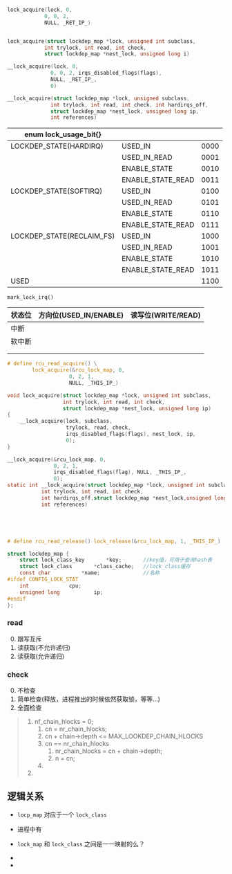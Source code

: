 ```c

lock_acquire(lock, 0,
            0, 0, 2,
            NULL, _RET_IP_)


lock_acquire(struct lockdep_map *lock, unsigned int subclass,
            int trylock, int read, int check,
            struct lockdep_map *nest_lock, unsigned long i)

__lock_acquire(lock, 0,
              0, 0, 2, irqs_disabled_flags(flags),
              NULL, _RET_IP_,
              0)

__lock_acquire(struct lockdep_map *lock, unsigned subclass,
              int trylock, int read, int check, int hardirqs_off,
              struct lockdep_map *nest_lock, unsigned long ip,
              int references)
```



| enum lock_usage_bit{}     |                   |      |
| ------------------------- | ----------------- | ---- |
| LOCKDEP_STATE(HARDIRQ)    | USED_IN           | 0000 |
|                           | USED_IN_READ      | 0001 |
|                           | ENABLE_STATE      | 0010 |
|                           | ENABLE_STATE_READ | 0011 |
| LOCKDEP_STATE(SOFTIRQ)    | USED_IN           | 0100 |
|                           | USED_IN_READ      | 0101 |
|                           | ENABLE_STATE      | 0110 |
|                           | ENABLE_STATE_READ | 0111 |
| LOCKDEP_STATE(RECLAIM_FS) | USED_IN           | 1000 |
|                           | USED_IN_READ      | 1001 |
|                           | ENABLE_STATE      | 1010 |
|                           | ENABLE_STATE_READ | 1011 |
| USED                      |                   | 1100 |



`mark_lock_irq()` 





| 状态位 | 方向位(USED_IN/ENABLE) | 读写位(WRITE/READ) |
| ------ | ---------------------- | ------------------ |
| 中断   |                        |                    |
| 软中断 |                        |                    |
|        |                        |                    |
|        |                        |                    |





```c
# define rcu_read_acquire() \
		lock_acquire(&rcu_lock_map, 0,
					0, 2, 1,
					NULL, _THIS_IP_)

void lock_acquire(struct lockdep_map *lock, unsigned int subclass,
                  int trylock, int read, int check,
                  struct lockdep_map *nest_lock, unsigned long ip)
{
	__lock_acquire(lock, subclass,
                   trylock, read, check,
                   irqs_disabled_flags(flags), nest_lock, ip,
                   0);
}

__lock_acquire(&rcu_lock_map, 0,
               0, 2, 1,
               irqs_disabled_flags(flag), NULL, _THIS_IP_,
               0);
static int __lock_acquire(struct lockdep_map *lock, unsigned int subclass,
		   int trylock, int read, int check,
           int hardirqs_off,struct lockdep_map *nest_lock,unsigned long ip,
		   int references)





# define rcu_read_release()	lock_release(&rcu_lock_map, 1, _THIS_IP_)
```





```c
struct lockdep_map {
	struct lock_class_key		*key;		//key值，可用于查询hash表
	struct lock_class		*class_cache;	//lock_class缓存
	const char			*name;				//名称
#ifdef CONFIG_LOCK_STAT
	int				cpu;
	unsigned long			ip;
#endif
};

```



### read 

0. 跟写互斥
1. 读获取(不允许递归)
2. 读获取(允许递归)

### check

0. 不检查
1. 简单检查(释放，进程推出的时候依然获取锁，等等...)
2. 全面检查



> 1. nf_chain_hlocks = 0;
>    1. cn = nr_chain_hlocks;
>    2. cn + chain->depth <= MAX_LOOKDEP_CHAIN_HLOCKS
>    3. cn == nr_chain_hlocks
>       1. nr_chain_hlocks = cn + chain->depth;
>       2. n = cn;
>    4. 
> 2. 









## 逻辑关系

* `locp_map` 对应于一个 `lock_class` 
* 进程中有





* `lock_map` 和 `lock_class` 之间是一一映射的么？
* 
* 